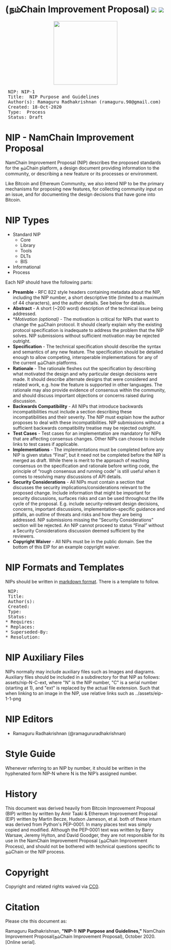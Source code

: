 
# (நம்Chain Improvement Proposal) ![](https://img.shields.io/badge/Project-Nam-ff69b4.svg) ![](https://img.shields.io/badge/Namchain-WIP-Blue.svg) 

<p align="center">
<img src="https://1.bp.blogspot.com/-0SArWfduw68/XkxV8EmBBcI/AAAAAAAAABw/h9aWSWbm0J4kilgn3xddzQ3PdoP-e3RZgCLcBGAsYHQ/s1600/SAVE_20200127_132431.jpg" width="200" align="center">
</p>  

<pre>
 NIP: NIP-1
 Title:  NIP Purpose and Guidelines
 Author(s): Ramaguru Radhakrishnan (ramaguru.90@gmail.com)
 Created: 18-Oct-2020
 Type:  Process
 Status: Draft
</pre>

# NIP - NamChain Improvement Proposal 

NamChain Improvement Proposal (NIP) describes the proposed standards for the நம்Chain platform, a design document providing information to the community, or describing a new feature or its processes or environment.

Like Bitcoin and Ethereum Community, we also intend NIP to be the primary mechanisms for proposing new features, for collecting community input on an issue, and for documenting the design decisions that have gone into Bitcoin.

# NIP Types
  - Standard NIP
    - Core
    - Library
    - Tools
    - DLTs
    - BIS
  - Informational
  - Process 

Each NIP should have the following parts:

  - **Preamble** - RFC 822 style headers containing metadata about the NIP, including the NIP number, a short descriptive title (limited to a maximum of 44 characters), and the author details. See below for details.
  - **Abstract** - A short (~200 word) description of the technical issue being addressed.
  - **Motivation (*optional)** - The motivation is critical for NIPs that want to change the நம்Chain protocol. It should clearly explain why the existing protocol specification is inadequate to address the problem that the NIP solves. NIP submissions without sufficient motivation may be rejected outright.
  - **Specification** - The technical specification should describe the syntax and semantics of any new feature. The specification should be detailed enough to allow competing, interoperable implementations for any of the current நம்Chain platforms.
  - **Rationale** - The rationale fleshes out the specification by describing what motivated the design and why particular design decisions were made. It should describe alternate designs that were considered and related work, e.g. how the feature is supported in other languages. The rationale may also provide evidence of consensus within the community, and should discuss important objections or concerns raised during discussion.
  - **Backwards Compatibility** - All NIPs that introduce backwards incompatibilities must include a section describing these incompatibilities and their severity. The NIP must explain how the author proposes to deal with these incompatibilities. NIP submissions without a sufficient backwards compatibility treatise may be rejected outright.
  - **Test Cases** - Test cases for an implementation are mandatory for NIPs that are affecting consensus changes. Other NIPs can choose to include links to test cases if applicable.
  - **Implementations** - The implementations must be completed before any NIP is given status “Final”, but it need not be completed before the NIP is merged as draft. While there is merit to the approach of reaching consensus on the specification and rationale before writing code, the principle of “rough consensus and running code” is still useful when it comes to resolving many discussions of API details.
  - **Security Considerations** - All NIPs must contain a section that discusses the security implications/considerations relevant to the proposed change. Include information that might be important for security discussions, surfaces risks and can be used throughout the life cycle of the proposal. E.g. include security-relevant design decisions, concerns, important discussions, implementation-specific guidance and pitfalls, an outline of threats and risks and how they are being addressed. NIP submissions missing the “Security Considerations” section will be rejected. An NIP cannot proceed to status “Final” without a Security Considerations discussion deemed sufficient by the reviewers.
  - **Copyright Waiver** - All NIPs must be in the public domain. See the bottom of this EIP for an example copyright waiver.
  
 # NIP Formats and Templates
 NIPs should be written in [markdown format](https://github.com/adam-p/markdown-here/wiki/Markdown-Cheatsheet). There is a template to follow.

<pre>
 NIP: <NIP number>
 Title: <NIP title>
 Author(s): <list of authors' real names and optionally, email address>
 Created: <date created on, in ISO 8601 (yyyy-mm-dd) format>
 Type: <Informational | Library | Tools | DLTs | Process>
 Status: <Draft | Active | Accepted | Deferred | Rejected | Withdrawn | Final | Superseded>
* Requires: <NIP number>
* Replaces: <NIP number>
* Superseded-By: <NIP number>
* Resolution: <url>
</pre>
   
# NIP Auxiliary Files
NIPs normally may include auxiliary files such as Images and diagrams. Auxiliary files should be included in a subdirectory for that NIP as follows: assets/nip-N-C-ext, where "N" is the NIP number, "C" is a serial number (starting at 1), and "ext" is replaced by the actual file extension. Such that when linking to an image in the NIP, use relative links such as ../assets/eip-1-1-png
   
# NIP Editors
 - Ramaguru Radhakrishnan (@ramagururadhakrishnan) 
 
# Style Guide
Whenever referring to an NIP by number, it should be written in the hyphenated form NIP-N where N is the NIP’s assigned number.
 
# History
This document was derived heavily from Bitcoin Improvement Proposal (BIP) written by written by Amir Taaki & Ethereum Improvement Proposal (EIP) written by Martin Becze, Hudson Jameson, et al. both of these inturn was derived from Python's PEP-0001. In many places text was simply copied and modified. Although the PEP-0001 text was written by Barry Warsaw, Jeremy Hylton, and David Goodger, they are not responsible for its use in the NamChain Improvement Proposal (நம்Chain Improvement Process), and should not be bothered with technical questions specific to நம்Chain or the NIP process.
 
# Copyright
Copyright and related rights waived via [CC0](https://creativecommons.org/publicdomain/zero/1.0/).
 
# Citation
Please cite this document as:

Ramaguru Radhakrishnan, **"NIP-1: NIP Purpose and Guidelines,"** NamChain Improvement Proposal(நம்Chain Improvement Proposal), October 2020. [Online serial]. 
